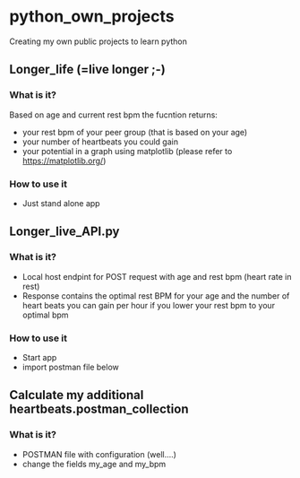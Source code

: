 # python_own_projects
Creating my own public projects to learn python

## Longer_life  (=live longer ;-)
### What is it?
Based on age and current rest bpm the fucntion returns:
- your rest bpm of your peer group (that is based on your age)
- your number of heartbeats you could gain
- your potential in a graph using matplotlib (please refer to https://matplotlib.org/)
### How to use it
- Just stand alone app 




## Longer_live_API.py
### What is it?
- Local host endpint for POST request with age and rest bpm (heart rate in rest)
- Response contains the optimal  rest BPM for your age and the number of heart beats you can gain per hour if you lower your rest bpm to your optimal bpm
### How to use it
- Start app 
- import postman file below

## Calculate my additional heartbeats.postman_collection
### What is it?
- POSTMAN file with configuration (well....)
- change the fields my_age and my_bpm
